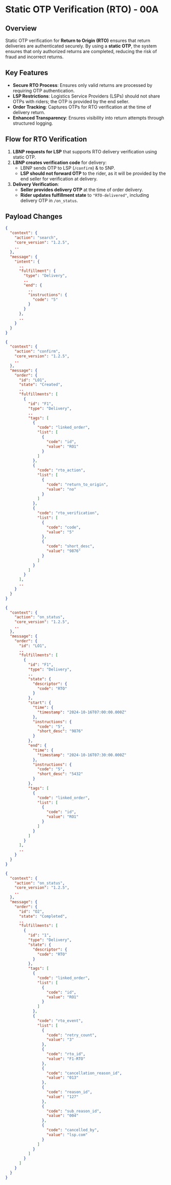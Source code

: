 # Static OTP Verification (RTO) - 00A

## Overview
Static OTP verification for **Return to Origin (RTO)** ensures that return deliveries are authenticated securely. By using a **static OTP**, the system ensures that only authorized returns are completed, reducing the risk of fraud and incorrect returns.

## Key Features
- **Secure RTO Process**: Ensures only valid returns are processed by requiring OTP authentication.
- **LSP Restrictions**: Logistics Service Providers (LSPs) should not share OTPs with riders; the OTP is provided by the end seller.
- **Order Tracking**: Captures OTPs for RTO verification at the time of delivery return.
- **Enhanced Transparency**: Ensures visibility into return attempts through structured logging.

## Flow for RTO Verification
1. **LBNP requests for LSP** that supports RTO delivery verification using static OTP.
2. **LBNP creates verification code** for delivery:
   - LBNP sends OTP to LSP (`/confirm`) & to SNP.
   - **LSP should not forward OTP** to the rider, as it will be provided by the end seller for verification at delivery.
3. **Delivery Verification**:
   - **Seller provides delivery OTP** at the time of order delivery.
   - **Rider updates fulfillment state** to `"RTO-delivered"`, including delivery OTP in `/on_status`.

## Payload Changes

```json
{
  "context": {
    "action": "search",
    "core_version": "1.2.5",
    ..
  },
  "message": {
    "intent": {
      ..
      "fulfillment": {
        "type": "Delivery",
        ..
        "end": {
          ..
          "instructions": {
            "code": "5"
          }
        }
      },
      ..
    }
  }
}
```

```json
{
  "context": {
    "action": "confirm",
    "core_version": "1.2.5",
    ..
  },
  "message": {
    "order": {
      "id": "LO1",
      "state": "Created",
      ..
      "fulfillments": [
        {
          "id": "F1",
          "type": "Delivery",
          ..
          "tags": [
            {
              "code": "linked_order",
              "list": [
                {
                  "code": "id",
                  "value": "RO1"
                }
              ]
            },
            {
              "code": "rto_action",
              "list": [
                {
                  "code": "return_to_origin",
                  "value": "no"
                }
              ]
            },
            {
              "code": "rto_verification",
              "list": [
                {
                  "code": "code",
                  "value": "5"
                },
                {
                  "code": "short_desc",
                  "value": "9876"
                }
              ]
            }
          ]
        }
      ],
      ..
    }
  }
}
```

```json
{
  "context": {
    "action": "on_status",
    "core_version": "1.2.5",
    ..
  },
  "message": {
    "order": {
      "id": "LO1",
      ..
      "fulfillments": [
        {
          "id": "F1",
          "type": "Delivery",
          ..
          "state": {
            "descriptor": {
              "code": "RTO"
            }
          },
          "start": {
            "time": {
              "timestamp": "2024-10-16T07:00:00.000Z"
            },
            "instructions": {
              "code": "5",
              "short_desc": "9876"
            }
          },
          "end": {
            "time": {
              "timestamp": "2024-10-16T07:30:00.000Z"
            },
            "instructions": {
              "code": "5",
              "short_desc": "5432"
            }
          },
          "tags": [
            {
              "code": "linked_order",
              "list": [
                {
                  "code": "id",
                  "value": "RO1"
                }
              ]
            }
          ]
        }
      ],
      ..
    }
  }
}
```

```json
{
  "context": {
    "action": "on_status",
    "core_version": "1.2.5",
    ..
  },
  "message": {
    "order": {
      "id": "O2",
      "state": "Completed",
      ..
      "fulfillments": [
        {
          "id": "1",
          "type": "Delivery",
          "state": {
            "descriptor": {
              "code": "RTO"
            }
          },
          "tags": [
            {
              "code": "linked_order",
              "list": [
                {
                  "code": "id",
                  "value": "RO1"
                }
              ]
            },
            {
              "code": "rto_event",
              "list": [
                {
                  "code": "retry_count",
                  "value": "3"
                },
                {
                  "code": "rto_id",
                  "value": "F1-RTO"
                },
                {
                  "code": "cancellation_reason_id",
                  "value": "013"
                },
                {
                  "code": "reason_id",
                  "value": "127"
                },
                {
                  "code": "sub_reason_id",
                  "value": "004"
                },
                {
                  "code": "cancelled_by",
                  "value": "lsp.com"
                }
              ]
            }
          ]
        }
      ]
    }
  }
}
```
